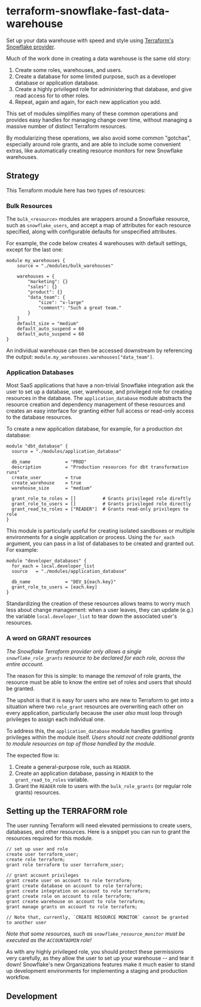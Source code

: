 # terraform-snowflake-fast-data-warehouse

Set up your data warehouse with speed and style using [Terraform's Snowflake provider](https://github.com/chanzuckerberg/terraform-provider-snowflake).

Much of the work done in creating a data warehouse is the same old story:

1. Create some roles, warehouses, and users.
2. Create a database for some limited purpose, such as a developer database or application database.
3. Create a highly privileged role for administering that database, and give read access for to other roles.
4. Repeat, again and again, for each new application you add.

This set of modules simplifies many of these common operations and provides easy
handles for managing change over time, without managing a massive number of distinct
Terraform resources.

By modularizing these operations, we also avoid some common "gotchas", especially
around role grants, and are able to include some convenient extras, like automatically
creating resource monitors for new Snowflake warehouses.


## Strategy

This Terraform module here has two types of resources:

### Bulk Resources

The `bulk_<resource>` modules are wrappers around a Snowflake resource, such as
`snowflake_users`, and accept a map of attributes for each resource specified,
along with configurable defaults for unspecified attributes.

For example, the code below creates 4 warehouses with default settings, except
for the last one:

```
module my_warehouses {
    source = "./modules/bulk_warehouses"

    warehouses = {
        "marketing": {}
        "sales": {}
        "product": {}
        "data_team": {
            "size": "x-large"
            "comment": "Such a great team."
        }
    }
    default_size = "medium"
    default_auto_suspend = 60
    default_auto_suspend = 60
}
```

An individual warehouse can then be accessed downstream by referencing the
output: `module.my_warehouses.warehouses["data_team"]`.

### Application Databases

Most SaaS applications that have a non-trivial Snowflake integration ask the user
to set up a database, user, warehouse, and privileged role for creating resources
in the database. The `application_database` module abstracts the resource creation
and dependency management of these resources and creates an easy interface for
granting either full access or read-only access to the database resources.

To create a new application database, for example, for a production `dbt` database:

```
module "dbt_database" {
  source = "./modules/application_database"

  db_name             = "PROD"
  description         = "Production resources for dbt transformation runs"
  create_user         = true
  create_warehouse    = true
  warehouse_size      = "medium"

  grant_role_to_roles = []          # Grants privileged role direftly
  grant_role_to_users = []          # Grants privileged role directly
  grant_read_to_roles = ["READER"]  # Grants read-only privileges to role
}
```

This module is particularly useful for creating isolated sandboxes or multiple
environments for a single application or process. Using the `for_each` argument,
you can pass in a list of databases to be created and granted out. For example:

```
module "developer_databases" {
  for_each = local.developer_list
  source   = "./modules/application_database"

  db_name             = "DEV_${each.key}"
  grant_role_to_users = [each.key]
}
```

Standardizing the creation of these resources allows teams to worry much less
about change management: when a user leaves, they can update (e.g.) the variable
`local.developer_list` to tear down the associated user's resources.

### A word on GRANT resources

*The Snowflake Terraform provider only allows a single `snowflake_role_grants`
resource to be declared for each role, across the entire account.*

The reason for this is simple: to manage the _removal_ of role grants, the resource
must be able to know the entire set of roles and users that should be granted.

The upshot is that it is easy for users who are new to Terraform to get into
a situation where two `role_grant` resources are overwriting each other on every
application, particularly because the user _also_ must loop through privileges
to assign each individual one.

To address this, the `application_database` module handles granting privileges
within the module itself. *Users should _not_ create additional grants to module
resources on top of those handled by the module.*

The expected flow is:

1. Create a general-purpose role, such as `READER`.
2. Create an application database, passing in `READER` to the `grant_read_to_roles` variable.
3. Grant the `READER` role to users with the `bulk_role_grants` (or regular role grants) resources.

## Setting up the TERRAFORM role

The user running Terraform will need elevated permissions to create users,
databases, and other resources. Here is a snippet you can run to grant the
resources required for this module.

```{terraform}
// set up user and role
create user terraform_user;
create role terraform;
grant role terraform to user terraform_user;

// grant account privileges
grant create user on account to role terraform;
grant create database on account to role terraform;
grant create integration on account to role terraform;
grant create role on account to role terraform;
grant create warehouse on account to role terraform;
grant manage grants on account to role terraform;

// Note that, currently, `CREATE RESOURCE MONITOR` cannot be granted to another user
```

*Note that some resources, such as `snowflake_resource_monitor` must be executed
as the `ACCOUNTADMIN` role!*

As with any highly privileged role, you should protect these permissions very
carefully, as they allow the user to set up your warehouse -- and tear it down!
Snowflake's new Organizations features make it much easier to stand up development
environments for implementing a staging and production workflow.

## Development